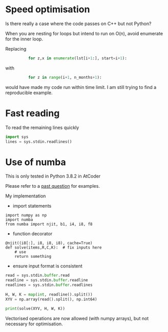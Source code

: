 # Speed optimisation

Is there really a case where the code passes on C++ but not Python?



When you are nesting for loops but intend to run on O(n), avoid enumerate for the inner loop.

Replacing 

```python
          for z,x in enumerate(lst[i+1:], start=i+1):
```

with

```python
          for z in range(i+1, n_months+1):
```

would have made my code run within time limit. I am still trying to find a reproducible example.





# Fast reading

To read the remaining lines quickly

```python
import sys
lines = sys.stdin.readlines()
```







# Use of numba

This is only tested in Python 3.8.2 in AtCoder



Please refer to a [past question](https://atcoder.jp/contests/abc175/submissions?f.Task=abc175_e&f.Language=4006&f.Status=AC) for examples.


My implementation

- import statements

```
import numpy as np
import numba
from numba import njit, b1, i4, i8, f8
```

- function decorator
```
@njit((i8[:], i8, i8, i8), cache=True)
def solve(items,R,C,K):  # fix inputs here
	# use
	return something
```

- ensure input format is consistent

```python
read = sys.stdin.buffer.read
readline = sys.stdin.buffer.readline
readlines = sys.stdin.buffer.readlines
 
H, W, K = map(int, readline().split())
XYV = np.array(read().split(), np.int64)
 
print(solve(XYV, H, W, K))
```

Vectorised operations are now allowed (with numpy arrays), but not necessary for optimisation.





